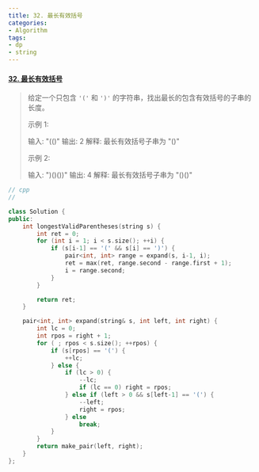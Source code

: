 ```yaml
---
title: 32. 最长有效括号
categories:
- Algorithm
tags:
- dp
- string
---
```




#### [32. 最长有效括号](https://leetcode-cn.com/problems/longest-valid-parentheses/)

> 给定一个只包含 `'('` 和 `')'` 的字符串，找出最长的包含有效括号的子串的长度。
>
> 示例 1:
>
> 输入: "(()"
> 输出: 2
> 解释: 最长有效括号子串为 "()"
>
> 示例 2:
>
> 输入: ")()())"
> 输出: 4
> 解释: 最长有效括号子串为 "()()"



```cpp
// cpp
// 

class Solution {
public:
    int longestValidParentheses(string s) {
        int ret = 0;
        for (int i = 1; i < s.size(); ++i) {
            if (s[i-1] == '(' && s[i] == ')') {
                pair<int, int> range = expand(s, i-1, i);
                ret = max(ret, range.second - range.first + 1);
                i = range.second;
            }
        }

        return ret;
    }

    pair<int, int> expand(string& s, int left, int right) {
        int lc = 0;
        int rpos = right + 1;
        for ( ; rpos < s.size(); ++rpos) {
            if (s[rpos] == '(') {
                ++lc;
            } else {
                if (lc > 0) {
                    --lc;
                    if (lc == 0) right = rpos;
                } else if (left > 0 && s[left-1] == '(') {
                    --left;
                    right = rpos;
                } else
                    break;
            }
        }
        return make_pair(left, right);
    }
};
```

